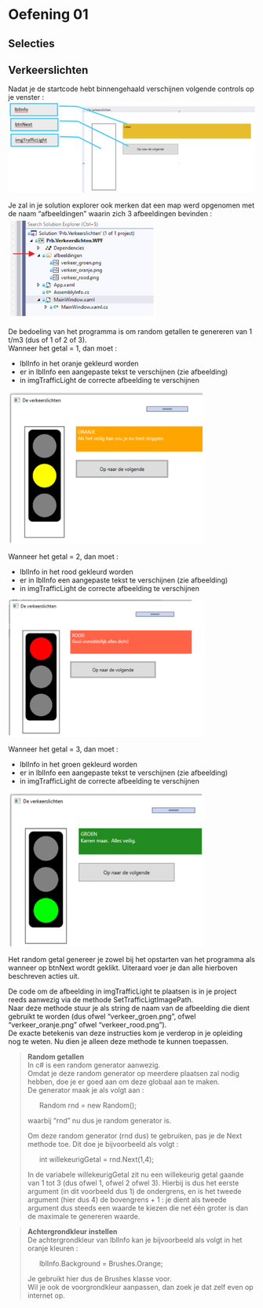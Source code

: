 # Oefening 01  
## Selecties  
## Verkeerslichten  

Nadat je de startcode hebt binnengehaald verschijnen volgende controls op je venster :   
<img src="assets/oe1_1.png" width="660" >

Je zal in je solution explorer ook merken dat een map werd opgenomen met de naam “afbeeldingen” waarin zich 3 afbeeldingen bevinden :  
<img src="assets/oe1_2.png" width="300" >   

De bedoeling van het programma is om random getallen te genereren van 1 t/m3 (dus of 1 of 2 of 3).  
Wanneer het getal = 1, dan moet :     
  * lblInfo in het oranje gekleurd worden  
  * er in lblInfo een aangepaste tekst te verschijnen (zie afbeelding)  
  * in imgTrafficLight de correcte afbeelding te verschijnen  
<img src="assets/oe1_3.png" width="400" >    

Wanneer het getal = 2, dan moet :  
  * lblInfo in het rood  gekleurd worden  
  * er in lblInfo een aangepaste tekst te verschijnen (zie afbeelding)  
  * in imgTrafficLight de correcte afbeelding te verschijnen  
<img src="assets/oe1_4.png" width="400" >     

Wanneer het getal = 3, dan moet :   
  * lblInfo in het groen  gekleurd worden  
  * er in lblInfo een aangepaste tekst te verschijnen (zie afbeelding)  
  * in imgTrafficLight de correcte afbeelding te verschijnen  
<img src="assets/oe1_5.png" width="400" >     

Het random getal genereer je zowel bij het opstarten van het programma als wanneer op btnNext wordt geklikt.  Uiteraard voer je dan alle hierboven beschreven acties uit.  
  
De code om de afbeelding in imgTrafficLight te plaatsen is in je project reeds aanwezig via de methode SetTrafficLigtImagePath.  
Naar deze methode stuur je als string de naam van de afbeelding die dient gebruikt te worden (dus ofwel “verkeer_groen.png”, ofwel “verkeer_oranje.png” ofwel “verkeer_rood.png”).  
De exacte betekenis van deze instructies kom je verderop in je opleiding nog te weten.  Nu dien je alleen deze methode te kunnen toepassen.  
  
    
> **Random getallen**  
> In c# is een random generator aanwezig.  
> Omdat je deze random generator op meerdere plaatsen zal nodig hebben, doe je er goed aan om deze globaal aan te maken.  
> De generator maak je als volgt aan :   
> 
> &nbsp;&nbsp;&nbsp;&nbsp;&nbsp;&nbsp;Random rnd = new Random();  
> 
> waarbij “rnd” nu dus je random generator is.  
> 
> Om deze random generator (rnd dus) te gebruiken, pas je de Next methode toe.  Dit doe je bijvoorbeeld als volgt :  
> 
> &nbsp;&nbsp;&nbsp;&nbsp;&nbsp;&nbsp;int willekeurigGetal = rnd.Next(1,4);  
> 
> In de variabele willekeurigGetal zit nu een willekeurig getal gaande van 1 tot 3 (dus ofwel 1, ofwel 2 ofwel 3).  Hierbij is dus het eerste argument (in dit voorbeeld dus 1) de ondergrens, en is het tweede argument (hier dus  4) de bovengrens + 1 : je dient als tweede argument dus steeds een waarde te kiezen die net één groter is dan de maximale te genereren waarde.  
  
    
    
> **Achtergrondkleur instellen**   
> De achtergrondkleur van lblInfo kan je bijvoorbeeld als volgt in het oranje kleuren :   
>  
> &nbsp;&nbsp;&nbsp;&nbsp;&nbsp;&nbsp;lblInfo.Background = Brushes.Orange;  
>  
> Je gebruikt hier dus de Brushes klasse voor.   
> Wil je ook de voorgrondkleur aanpassen, dan zoek je dat zelf even op internet op.  


